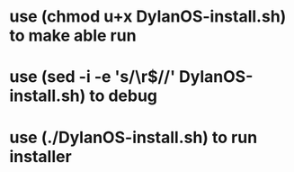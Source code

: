 # use (chmod u+x DylanOS-install.sh) to make able run 

# use (sed -i -e 's/\r$//' DylanOS-install.sh) to debug

# use (./DylanOS-install.sh) to run installer
